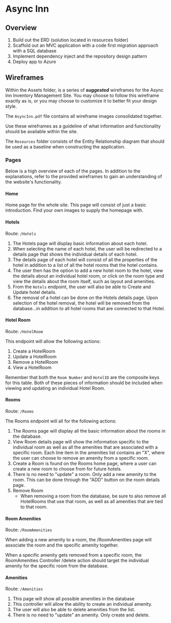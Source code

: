 # Async Inn 


## Overview
1. Build out the ERD (solution located in resources folder)
1. Scaffold out an MVC application with a code first migration approach with a SQL database
1. Implement dependency inject and the repository design pattern
1. Deploy app to Azure


## Wireframes

Within the Assets folder, is a series of ***suggested*** wireframes for the Async Inn Inventory Management Site. You may choose to follow this wireframe exactly as is, or you may choose to customize it to better fit your design style. 

The `AsyncInn.pdf` file contains all wireframe images consolidated together.

Use these wireframes as a guideline of what information and functionality should be available within the site. 

The `Resources` folder consists of the Entity Relationship diagram that should be used as a baseline when constructing the application. 

### Pages
Below is a high overview of each of the pages. In addition to the explanations, refer to the provided wireframes to gain an understanding of the website's functionality.

#### Home

Home page for the whole site. This page will consist of just a basic introduction. Find your own images to supply the homepage with. 

#### Hotels

Route: `/Hotels`

1. The Hotels page will display basic information about each hotel. 
1. When selecting the name of each hotel, the user will be redirected to a details page that shows the individual details of each hotel. 
1. The details page of each hotel will consist of all the properties of the hotel in addition to a list of all the hotel rooms that the hotel contains. 
1. The user then has the option to add a new hotel room to the hotel, view the details about an individual hotel room, or click on the room type and view the details about the room itself, such as layout and amenities. 
1. From the `Hotels` endpoint, the user will also be able to Create and Update hotel details. 
1. The removal of a hotel can be done on the Hotels details page. Upon selection of the hotel removal, the hotel will be removed from the database...in addition to all hotel rooms that are connected to that Hotel.

#### Hotel Room

Route: `/HotelRoom`

This endpoint will allow the following actions: 
1. Create a HotelRoom
1. Update a HotelRoom
1. Remove a HotelRoom
1. View a HotelRoom

Remember that both the `Room Number` and `HotelID` are the composite keys for this table. Both of these pieces of information should be included when viewing and updating an individual Hotel Room.

#### Rooms

Route: `/Rooms`

The Rooms endpoint will all for the following actions:

1. The Rooms page will display all the basic information about the rooms in the database.
1. View Room details page will show the information specific to the individual room as well as all the amenities that are associated with a specific room. Each line item in the amenities list contains an "X", where the user can choose to remove an amenity from a specific room.
1. Create a Room is found on the Rooms home page, where a user can create a new room to choose from for future hotels.
1. There is no need to "update" a room. Only add a new amenity to the room. This can be done through the "ADD" button on the room details page. 
1. Remove Room
   - When removing a room from the database, be sure to also remove all HotelRooms that use that room, as well as all amenities that are tied to that room. 

#### Room Amenities

Route: `/RoomAmenities`

When adding a new amenity to a room, the /RoomAmenities page will associate the room and the specific amenity together. 

When a specific amenity gets removed from a specific room, the RoomAmenities Controller /delete action should target the individual amenity for the specific room from the database. 

#### Amenities 

Route: `/Amenities`

1. This page will show all possible amenities in the database
1. This controller will allow the ability to create an individual amenity. 
1. The user will also be able to delete amenities from the list. 
1. There is no need to "update" an amenity. Only create and delete. 